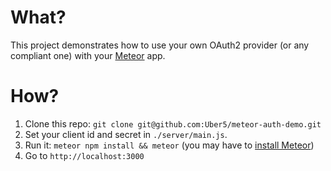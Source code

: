 # What?

This project demonstrates how to use your own OAuth2 provider (or any compliant
one) with your [Meteor](http://docs.meteor.com/) app.

# How?

1) Clone this repo: `git clone git@github.com:Uber5/meteor-auth-demo.git`
2) Set your client id and secret in `./server/main.js`.
3) Run it: `meteor npm install && meteor` (you may have to [install Meteor](https://www.meteor.com/install))
4) Go to `http://localhost:3000`
